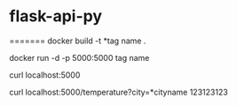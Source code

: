 # flask-api-py
=======
docker build -t *tag name .

docker run -d -p 5000:5000 tag name

curl localhost:5000

curl localhost:5000/temperature?city=*cityname
123123123

